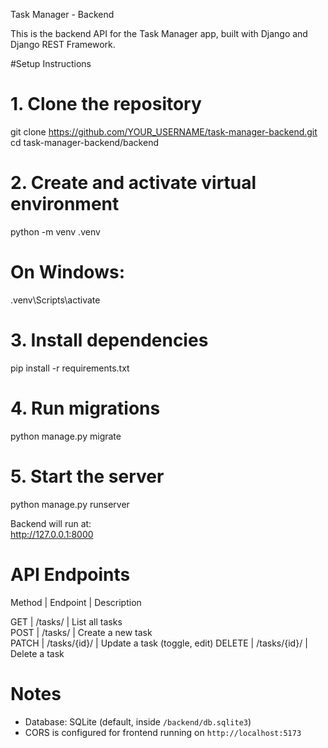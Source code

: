 Task Manager - Backend 

This is the backend API for the Task Manager app, built with Django and Django REST Framework.

#Setup Instructions

# 1. Clone the repository
git clone https://github.com/YOUR_USERNAME/task-manager-backend.git
cd task-manager-backend/backend

# 2. Create and activate virtual environment
python -m venv .venv
# On Windows:
.venv\Scripts\activate

# 3. Install dependencies
pip install -r requirements.txt

# 4. Run migrations
python manage.py migrate

# 5. Start the server
python manage.py runserver

Backend will run at:  
http://127.0.0.1:8000

# API Endpoints

Method | Endpoint          | Description                  

GET    | /tasks/           | List all tasks               
POST   | /tasks/           | Create a new task            
PATCH  | /tasks/{id}/      | Update a task (toggle, edit) 
DELETE | /tasks/{id}/      | Delete a task                


# Notes
- Database: SQLite (default, inside `/backend/db.sqlite3`)
- CORS is configured for frontend running on `http://localhost:5173`

